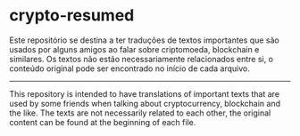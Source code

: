 # crypto-resumed

Este repositório se destina a ter traduções de textos importantes que são usados por alguns amigos ao falar sobre criptomoeda, blockchain e similares. Os textos não estão necessariamente relacionados entre si, o conteúdo original pode ser encontrado no início de cada arquivo.

---

This repository is intended to have translations of important texts that are used by some friends when talking about cryptocurrency, blockchain and the like. The texts are not necessarily related to each other, the original content can be found at the beginning of each file.
